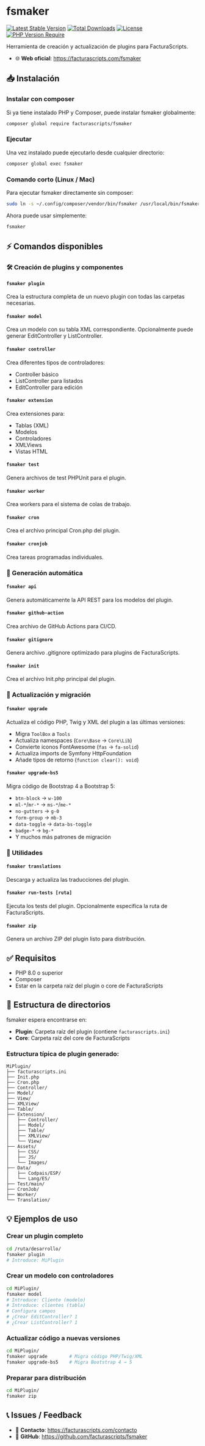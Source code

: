 # fsmaker

[![Latest Stable Version](https://poser.pugx.org/facturascripts/fsmaker/v/stable)](https://packagist.org/packages/facturascripts/fsmaker)
[![Total Downloads](https://poser.pugx.org/facturascripts/fsmaker/downloads)](https://packagist.org/packages/facturascripts/fsmaker)
[![License](https://poser.pugx.org/facturascripts/fsmaker/license)](https://packagist.org/packages/facturascripts/fsmaker)
[![PHP Version Require](https://poser.pugx.org/facturascripts/fsmaker/require/php)](https://packagist.org/packages/facturascripts/fsmaker)

Herramienta de creación y actualización de plugins para FacturaScripts.

- 🌐 **Web oficial**: https://facturascripts.com/fsmaker

## 📥 Instalación

### Instalar con composer
Si ya tiene instalado PHP y Composer, puede instalar fsmaker globalmente:

```bash
composer global require facturascripts/fsmaker
```

### Ejecutar
Una vez instalado puede ejecutarlo desde cualquier directorio:

```bash
composer global exec fsmaker
```

### Comando corto (Linux / Mac)
Para ejecutar fsmaker directamente sin composer:

```bash
sudo ln -s ~/.config/composer/vendor/bin/fsmaker /usr/local/bin/fsmaker
```

Ahora puede usar simplemente:

```bash
fsmaker
```

## ⚡ Comandos disponibles

### 🛠️ Creación de plugins y componentes

#### `fsmaker plugin`
Crea la estructura completa de un nuevo plugin con todas las carpetas necesarias.

#### `fsmaker model`
Crea un modelo con su tabla XML correspondiente. Opcionalmente puede generar EditController y ListController.

#### `fsmaker controller`
Crea diferentes tipos de controladores:
- Controller básico
- ListController para listados
- EditController para edición

#### `fsmaker extension`
Crea extensiones para:
- Tablas (XML)
- Modelos
- Controladores
- XMLViews
- Vistas HTML

#### `fsmaker test`
Genera archivos de test PHPUnit para el plugin.

#### `fsmaker worker`
Crea workers para el sistema de colas de trabajo.

#### `fsmaker cron`
Crea el archivo principal Cron.php del plugin.

#### `fsmaker cronjob`
Crea tareas programadas individuales.

### 🤖 Generación automática

#### `fsmaker api`
Genera automáticamente la API REST para los modelos del plugin.

#### `fsmaker github-action`
Crea archivo de GitHub Actions para CI/CD.

#### `fsmaker gitignore`
Genera archivo .gitignore optimizado para plugins de FacturaScripts.

#### `fsmaker init`
Crea el archivo Init.php principal del plugin.

### 🔄 Actualización y migración

#### `fsmaker upgrade`
Actualiza el código PHP, Twig y XML del plugin a las últimas versiones:
- Migra `ToolBox` a `Tools`
- Actualiza namespaces (`Core\Base` → `Core\Lib`)
- Convierte iconos FontAwesome (`fas` → `fa-solid`)
- Actualiza imports de Symfony HttpFoundation
- Añade tipos de retorno (`function clear(): void`)

#### `fsmaker upgrade-bs5`
Migra código de Bootstrap 4 a Bootstrap 5:
- `btn-block` → `w-100`
- `ml-*`/`mr-*` → `ms-*`/`me-*`
- `no-gutters` → `g-0`
- `form-group` → `mb-3`
- `data-toggle` → `data-bs-toggle`
- `badge-*` → `bg-*`
- Y muchos más patrones de migración

### 🔧 Utilidades

#### `fsmaker translations`
Descarga y actualiza las traducciones del plugin.

#### `fsmaker run-tests [ruta]`
Ejecuta los tests del plugin. Opcionalmente especifica la ruta de FacturaScripts.

#### `fsmaker zip`
Genera un archivo ZIP del plugin listo para distribución.

## ✅ Requisitos

- PHP 8.0 o superior
- Composer
- Estar en la carpeta raíz del plugin o core de FacturaScripts

## 📁 Estructura de directorios

fsmaker espera encontrarse en:
- **Plugin**: Carpeta raíz del plugin (contiene `facturascripts.ini`)
- **Core**: Carpeta raíz del core de FacturaScripts

### Estructura típica de plugin generado:
```
MiPlugin/
├── facturascripts.ini
├── Init.php
├── Cron.php
├── Controller/
├── Model/
├── View/
├── XMLView/
├── Table/
├── Extension/
│   ├── Controller/
│   ├── Model/
│   ├── Table/
│   ├── XMLView/
│   └── View/
├── Assets/
│   ├── CSS/
│   ├── JS/
│   └── Images/
├── Data/
│   ├── Codpais/ESP/
│   └── Lang/ES/
├── Test/main/
├── CronJob/
├── Worker/
└── Translation/
```

## 💡 Ejemplos de uso

### Crear un plugin completo
```bash
cd /ruta/desarrollo/
fsmaker plugin
# Introduce: MiPlugin
```

### Crear un modelo con controladores
```bash
cd MiPlugin/
fsmaker model
# Introduce: Cliente (modelo)
# Introduce: clientes (tabla)
# Configura campos
# ¿Crear EditController? 1
# ¿Crear ListController? 1
```

### Actualizar código a nuevas versiones
```bash
cd MiPlugin/
fsmaker upgrade        # Migra código PHP/Twig/XML
fsmaker upgrade-bs5    # Migra Bootstrap 4 → 5
```

### Preparar para distribución
```bash
cd MiPlugin/
fsmaker zip
```

## 📞 Issues / Feedback

- 💬 **Contacto**: https://facturascripts.com/contacto
- 🐛 **GitHub**: https://github.com/facturascripts/fsmaker